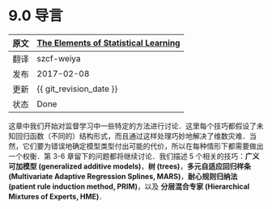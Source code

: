 # 9.0 导言

| 原文   | [The Elements of Statistical Learning](https://esl.hohoweiya.xyz/book/The%20Elements%20of%20Statistical%20Learning.pdf#page=314) |
| ---- | ---------------------------------------- |
| 翻译   | szcf-weiya                               |
| 发布 | 2017-02-08 |
| 更新   | {{ git_revision_date }} |
| 状态 | Done |

这章中我们开始对监督学习中一些特定的方法进行讨论．这里每个技巧都假设了未知回归函数（不同的）结构形式，而且通过这样处理巧妙地解决了维数灾难．当然，它们要为错误地确定模型类型付出可能的代价，所以在每种情形下都需要做出一个权衡．第 3-6 章留下的问题都将继续讨论．我们描述 5 个相关的技巧：**广义可加模型 (generalized additive models)**，**树 (trees)**，**多元自适应回归样条 (Multivariate Adaptive Regression Splines, MARS)**，**耐心规则归纳法 (patient rule induction method, PRIM)**，以及 **分层混合专家 (Hierarchical Mixtures of Experts, HME)**．